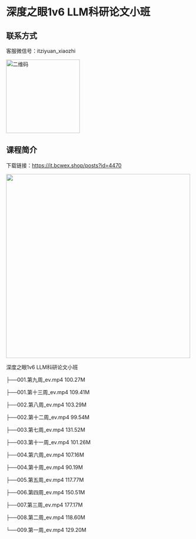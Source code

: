 # 深度之眼1v6 LLM科研论文小班

## 联系方式

客服微信号：itziyuan_xiaozhi

<img src="https://ziyuanyun.oss-cn-guangzhou.aliyuncs.com/common/20240614073449/666b82192834a.jpg" width="200" height="200" alt="二维码">

## 课程简介

下载链接：https://it.bcwex.shop/posts?id=4470

<img src="https://ziyuanyun.oss-cn-guangzhou.aliyuncs.com/yun/20240927073013/66f5ee8500603.jpg" width="500" alt="">

  

 深度之眼1v6 LLM科研论文小班

 ├──001.第九周_ev.mp4 100.27M

 ├──001.第十三周_ev.mp4 109.41M

 ├──002.第八周_ev.mp4 103.29M

 ├──002.第十二周_ev.mp4 99.54M

 ├──003.第七周_ev.mp4 131.52M

 ├──003.第十一周_ev.mp4 101.26M

 ├──004.第六周_ev.mp4 107.16M

 ├──004.第十周_ev.mp4 90.19M

 ├──005.第五周_ev.mp4 117.77M

 ├──006.第四周_ev.mp4 150.51M

 ├──007.第三周_ev.mp4 177.17M

 ├──008.第二周_ev.mp4 118.60M

 └──009.第一周_ev.mp4 129.20M

  
